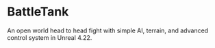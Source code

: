 # BattleTank
An open world head to head fight with simple AI, terrain, and advanced control system in Unreal 4.22.
